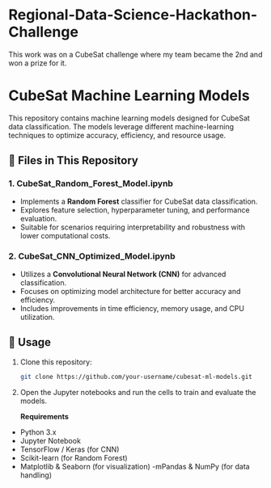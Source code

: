 # Regional-Data-Science-Hackathon-Challenge
This work was on a CubeSat challenge where my team became the 2nd and won a prize for it.


# CubeSat Machine Learning Models

This repository contains machine learning models designed for CubeSat data classification. The models leverage different machine-learning techniques to optimize accuracy, efficiency, and resource usage.

## 📂 Files in This Repository

### 1. **CubeSat_Random_Forest_Model.ipynb**
   - Implements a **Random Forest** classifier for CubeSat data classification.
   - Explores feature selection, hyperparameter tuning, and performance evaluation.
   - Suitable for scenarios requiring interpretability and robustness with lower computational costs.

### 2. **CubeSat_CNN_Optimized_Model.ipynb**
   - Utilizes a **Convolutional Neural Network (CNN)** for advanced classification.
   - Focuses on optimizing model architecture for better accuracy and efficiency.
   - Includes improvements in time efficiency, memory usage, and CPU utilization.

## 🚀 Usage

1. Clone this repository:
   ```sh
   git clone https://github.com/your-username/cubesat-ml-models.git

2. Open the Jupyter notebooks and run the cells to train and evaluate the models.
   
   **Requirements**
  - Python 3.x
  - Jupyter Notebook
  - TensorFlow / Keras (for CNN)
  - Scikit-learn (for Random Forest)
  - Matplotlib & Seaborn (for visualization)
  -mPandas & NumPy (for data handling)
   
